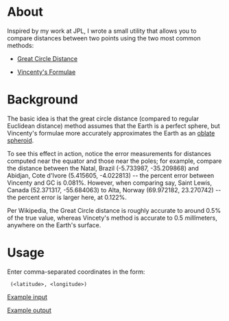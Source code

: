 # About

Inspired by my work at JPL, I wrote a small utility that allows you to compare distances between two points using the two most common methods:

* [Great Circle Distance](https://en.wikipedia.org/wiki/Great-circle_distance)

* [Vincenty's Formulae](https://en.wikipedia.org/wiki/Vincenty%27s_formulae)

# Background

The basic idea is that the great circle distance (compared to regular Euclidean distance) method assumes that the Earth is a perfect sphere, but Vincenty's formulae more accurately approximates the Earth as an [oblate spheroid](https://en.wikipedia.org/wiki/Spheroid).

To see this effect in action, notice the error measurements for distances computed near the equator and those near the poles; for example, compare the distance between the Natal, Brazil (-5.733987, -35.209868) and Abidjan, Cote d'Ivore (5.415605, -4.022813) -- the percent error between Vincenty and GC is 0.081%. However, when comparing say, Saint Lewis, Canada (52.371317, -55.684063) to Alta, Norway (69.972182, 23.270742) -- the percent error is larger here, at 0.122%. 

Per Wikipedia, the Great Circle distance is roughly accurate to around 0.5% of the true value, whereas Vincety's method is accurate to 0.5 *milli*meters, anywhere on the Earth's surface.

# Usage

Enter comma-separated coordinates in the form:

``` (<latitude>, <longitude>)```

[Example input](https://i.imgur.com/WTjf7VA.png)

[Example output](https://i.imgur.com/2FZEOsm.png)